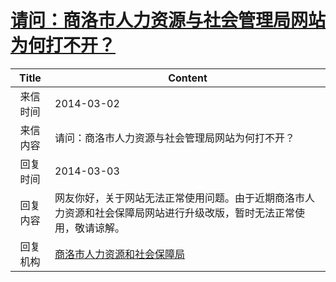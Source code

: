 # <a href="http://www.shangluo.gov.cn/zmhd/ldxxxx.jsp?urltype=leadermail.LeaderMailContentUrl&wbtreeid=1112&leadermailid=2310">请问：商洛市人力资源与社会管理局网站为何打不开？</a>
| Title |                               Content                                |
|:-----:|----------------------------------------------------------------------|
| 来信时间  | 2014-03-02                                                           |
| 来信内容  | 请问：商洛市人力资源与社会管理局网站为何打不开？                                             |
| 回复时间  | 2014-03-03                                                           |
| 回复内容  | 网友你好，关于网站无法正常使用问题。由于近期商洛市人力资源和社会保障局网站进行升级改版，暂时无法正常使用，敬请谅解。           |
| 回复机构  | <a href="../../categories/agencies/商洛市人力资源和社会保障局.md">商洛市人力资源和社会保障局</a> |